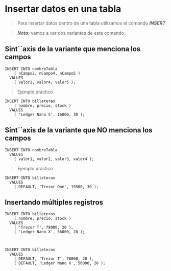 # Insertar datos en una tabla

> Para insertar datos dentro de una tabla
> utilizamos el comando ***INSERT*** 
 
> ***Nota:*** vamos a ver dos variantes de este comando

## Sint´´axis de la variante que menciona los campos 

    INSERT INTO nombreTabla  
        ( nCampo2, nCampo4, nCampo5 )  
      VALUES  
        ( valor2, valor4, valor5 );  

> Ejemplo práctico 

    INSERT INTO billeteras  
        ( nombre, precio, stock )  
      VALUES  
        ( 'Ledger Nano S', 16000, 30 );

## Sint´´axis de la variante que NO menciona los campos 

    INSERT INTO nombreTabla  
      VALUES  
        ( valor1, valor2, valor3, valor4 );  


> Ejemplo práctico  

    INSERT INTO billeteras  
      VALUES  
        ( DEFAULT, 'Trezor One', 19500, 30 );

## Insertando múltiples registros  

    INSERT INTO billeteras  
        ( nombre, precio, stock )  
      VALUES  
        ( 'Trezor T', 78000, 20 ),  
        ( 'Ledger Nano X', 56000, 20 );  



    INSERT INTO billeteras  
      VALUES  
        ( DEFAULT, 'Trezor T', 78000, 20 ),  
        ( DEFAULT, 'Ledger Nano X', 56000, 20 );    
